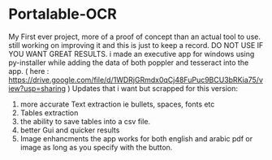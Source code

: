 # Portalable-OCR
My First ever project, more of a proof of concept than an actual tool to use. still working on improving it and this is just to keep a record. DO NOT USE IF YOU WANT GREAT RESULTS.
i made an executive app for windows using py-installer while adding the data of both poppler and tesseract into the app.
( here : https://drive.google.com/file/d/1WDRjGRmdx0qCj48FuPuc9BCU3bRKia75/view?usp=sharing )
Updates that i want but scrapped for this version:
1) more accurate Text extraction ie bullets, spaces, fonts etc
2) Tables extraction
3) the ability to save tables into a csv file.
4) better Gui and quicker results
5) Image enhancments
the app works for both english and arabic pdf or image as long as you specify with the button.

